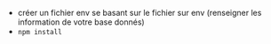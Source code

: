 * créer un fichier env  se basant sur le fichier sur env (renseigner les information de votre base donnés)
* `npm install`